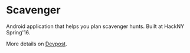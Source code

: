 # Scavenger

Android application that helps you plan scavenger hunts. Built at HackNY Spring'16.

More details on [Devpost](https://devpost.com/software/scavenger).
